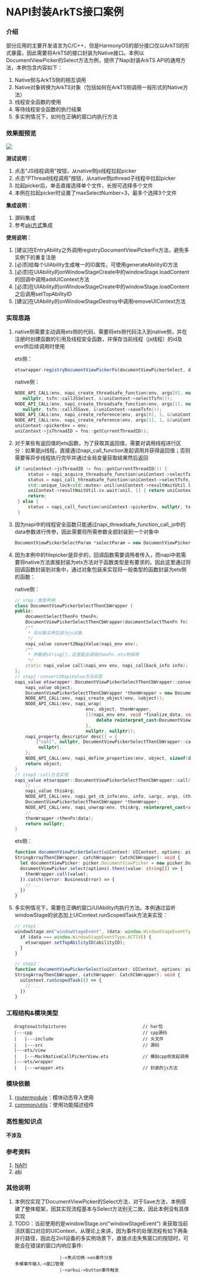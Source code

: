 # NAPI封装ArkTS接口案例

### 介绍

部分应用的主要开发语言为C/C++，但是HarmonyOS的部分接口仅以ArkTS的形式暴露，因此需要将ArkTS的接口封装为Native接口。本例以DocumentViewPicker的Select方法为例，提供了Napi封装ArkTS
API的通用方法，本例包含内容如下：

1. Native侧与ArkTS侧的相互调用
2. Native对象转换为ArkTS对象（包括如何在ArkTS侧调用一般形式的Native方法）
3. 线程安全函数的使用
4. 等待线程安全函数的执行结果
5. 多实例情况下，如何在正确的窗口内执行方法

### 效果图预览

![](../../product/entry/src/main/resources/base/media/ets_wrapper.gif)

**测试说明**：

1. 点击"JS线程调用"按钮，从native侧js线程拉起picker
2. 点击"PThread线程调用"按钮，从native侧pthread子线程中拉起picker
3. 拉起picker后，单击直接选择单个文件，长按可选择多个文件
4. 本例在拉起picker时设置了maxSelectNumber=3，最多个选择3个文件

**集成说明**：

1. 源码集成
2. 参考[aki方式](https://gitee.com/openharmony-sig/aki.git)集成

**使用说明**：

1. [建议]在EntryAbility之外调用registryDocumentViewPickerFn方法，避免多实例下的重复注册
2. [必须]给每个UIAbility生成唯一的ID属性，可使用generateAbilityID方法
3. [必须]在UIAbility的onWindowStageCreate中的windowStage.loadContent的回调中调用addUIContext方法
4. [必须]在UIAbility的onWindowStageCreate中的windowStage.loadContent之后调用setTopAbilityID
5. [建议]在UIAbility的onWindowStageDestroy中调用removeUIContext方法

### 实现思路

1. native侧需要主动调用ets侧的代码，需要将ets侧代码注入到native侧，并在注册时创建函数的引用及线程安全函数，并保存当前线程（js线程）的id及env供后续调用时使用

   ets侧：
   ```typescript
   etswrapper.registryDocumentViewPickerFn(documentViewPickerSelect, documentViewPickerSave);
   ```
   native侧：
   ```cpp
   NODE_API_CALL(env, napi_create_threadsafe_function(env, args[0], nullptr, selectWork, 0, 1, nullptr, nullptr,
      nullptr, tsfn::callJSSelect, &(uniContext->selectTsfn)));
   NODE_API_CALL(env, napi_create_threadsafe_function(env, args[1], nullptr, saveWork, 0, 1, nullptr, nullptr,
      nullptr, tsfn::callJSSave, &(uniContext->saveTsfn)));
   NODE_API_CALL(env, napi_create_reference(env, args[0], 1, &(uniContext->selectRef)));
   NODE_API_CALL(env, napi_create_reference(env, args[1], 1, &(uniContext->saveRef)));
   uniContext->pickerEnv = env;
   uniContext->jsThreadID = fns::getCurrentThreadID();
   ```

2. 对于某些有返回值的ets函数，为了获取其返回值，需要对调用线程进行区分：如果是js线程，直接通过napi_call_function发起调用并获得返回值；否则需要等异步线程执行完毕并通过全局变量获取结果然后返回
   ```cpp
   if (uniContext->jsThreadID != fns::getCurrentThreadID()) {
        status = napi_acquire_threadsafe_function(uniContext->selectTsfn);
        status = napi_call_threadsafe_function(uniContext->selectTsfn, selectParam, napi_tsfn_blocking);
        std::unique_lock<std::mutex> unil(uniContext->resultWaitUtil.lock);
        uniContext->resultWaitUtil.cv.wait(unil, [] { return uniContext->resultWaitUtil.isFinished; });
        return;
    } else {
        status = napi_call_function(uniContext->pickerEnv, nullptr, tsSelect, 4, args, &result);
    }
   ```

3. 因为napi中的线程安全函数只能通过napi_threadsafe_function_call_js中的data参数进行传参，因此需要将所需参数全部封装到一个对象中
   ```cpp
   DocumentViewPickerSelectParam *selectParam = new DocumentViewPickerSelectParam(options, thenWrapper, catchWrapper)
   ```

4. 因为本例中的filepicker是异步的，回调函数需要调用者传入，而napi中若需要将native方法直接封装为ets方法对于函数类型是有要求的。因此这里通过将回调函数封装到对象中，通过对象包装来实现将一般类型的函数封装为ets侧的函数：

   native侧：
   
   ```cpp
   // step：类型声明
   class DocumentViewPickerSelectThenCbWrapper {
   public:
       documentSelectThenFn thenFn;
       DocumentViewPickerSelectThenCbWrapper(documentSelectThenFn fn) : thenFn(fn) {}
       /**
        * 将对象实例包装为js对象
        */
       napi_value convert2NapiValue(napi_env env);
       /**
        * 参数是string[]，这里面会调用thenFn，ets侧调用
        */
       static napi_value call(napi_env env, napi_callback_info info);
   };
   // step2：convert2NapiValue方法实现
   napi_value etswrapper::DocumentViewPickerSelectThenCbWrapper::convert2NapiValue(napi_env env) {
       napi_value object;
       DocumentViewPickerSelectThenCbWrapper *thenWrapper = new DocumentViewPickerSelectThenCbWrapper(this->thenFn);
       NODE_API_CALL(env, napi_create_object(env, &object));
       NODE_API_CALL(env, napi_wrap(
                              env, object, thenWrapper,
                              [](napi_env env, void *finalize_data, void *finalize_hint) -> void {
                                  delete reinterpret_cast<DocumentViewPickerSelectThenCbWrapper *>(finalize_data);
                              },
                              nullptr, nullptr));
       napi_property_descriptor desc[] = {
           {"call", nullptr, DocumentViewPickerSelectThenCbWrapper::call, nullptr, nullptr, nullptr, napi_default,
            nullptr},
       };
       NODE_API_CALL(env, napi_define_properties(env, object, sizeof(desc) / sizeof(*desc), desc));
       return object;
   }
   // step3：call方法实现
   napi_value etswrapper::DocumentViewPickerSelectThenCbWrapper::call(napi_env env, napi_callback_info info) {
       // ...
       napi_value thisArg;
       NODE_API_CALL(env, napi_get_cb_info(env, info, &argc, args, &thisArg, nullptr));
       DocumentViewPickerSelectThenCbWrapper *thenWrapper;
       NODE_API_CALL(env, napi_unwrap(env, thisArg, reinterpret_cast<void **>(&thenWrapper)));
       // ...
       thenWrapper->thenFn(data);
       return nullptr;
   }
   ```
   
   ets侧：
   
   ```typescript
   function documentViewPickerSelect(uiContext: UIContext, options: picker.DocumentSelectOptions, thenWrapper:
   StringArrayThenCbWrapper, catchWrapper: CatchCbWrapper): void {
     let documentViewPicker: picker.DocumentViewPicker = new picker.DocumentViewPicker();
     documentViewPicker.select(options).then((value: string[]) => {
       thenWrapper.call(value);
     }).catch((error: BusinessError) => {
       // ...
     })
   }
   ```

5. 多实例情况下，需要在正确的窗口/UIAbility内执行方法。本例通过监听windowStage的状态加上UIContext.runScopedTask方法来实现：

   ```typescript
   // step1：
   windowStage.on("windowStageEvent", (data: window.WindowStageEventType) => {
     if (data === window.WindowStageEventType.ACTIVE) {
       etswrapper.setTopAbilityID(abilityID);
     }
   }
   
   // step2：
   function documentViewPickerSelect(uiContext: UIContext, options: picker.DocumentSelectOptions, thenWrapper:
   StringArrayThenCbWrapper, catchWrapper: CatchCbWrapper): void {
     uiContext.runScopedTask(() => {
       // ...
     })
   }
   ```

### 工程结构&模块类型

```
   dragtoswitchpictures                             // har包
   |---cpp                                          // cpp源码
   |   |---include                                  // 头文件
   |   |---src                                      // 源码
   |---ets/view
   |   |---MockNativeCallPickerView.ets             // 模拟cpp侧发起调用
   |---ets/wrapper
   |   |---wrapper.ets                              // 封装的js方法
```

### 模块依赖

1. [routermodule](../routermodule)：模块动态导入使用
2. [common/utils](../../common/utils)：使用功能描述组件

### 高性能知识点

**不涉及**

### 参考资料

1. [NAPI](https://developer.huawei.com/consumer/cn/doc/harmonyos-guides/node-api_u5b9e_u73b0_u8de8_u8bed_u8a00_u4ea4_u4e92-0000001774120790)
2. [aki](https://gitee.com/openharmony-sig/aki.git)

### 其他说明

1. 本例仅实现了DocumentViewPicker的Select方法，对于Save方法，本例搭建了整体框架，因其实现流程基本与Select方法别无二致，因此本例没有具体实现
2. TODO：当前使用的是windowStage.on("windowStageEvent")
   来获取当前活跃窗口对应的UIContext，从理论上来讲，因为事件的处理流程有如下两条并行路径，因此在2in1设备的多实例场景下，直接点击失焦窗口的按钮时，可能会在错误的窗口内响应事件:
   ```text
                    |->焦点切换->on事件分发
   多模事件输入->窗口管理
                    |->arkui->button事件触发
   ```